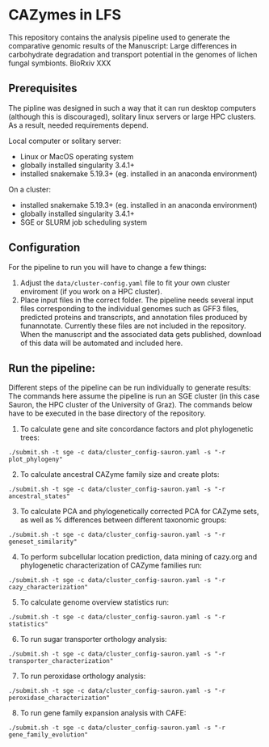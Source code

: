 # CAZymes in LFS

This repository contains the analysis pipeline used to generate the comparative genomic results of the Manuscript: Large differences in carbohydrate degradation and transport potential in the genomes of lichen fungal symbionts. BioRxiv XXX

## Prerequisites
The pipline was designed in such a way that it can run desktop computers (although this is discouraged), solitary linux servers or large HPC clusters. As a result, needed requirements depend.

Local computer or solitary server:

- Linux or MacOS operating system
- globally installed singularity 3.4.1+ 
- installed snakemake 5.19.3+ (eg. installed in an anaconda environment)

On a cluster:

- installed snakemake 5.19.3+ (eg. installed in an anaconda environment)
- globally installed singularity 3.4.1+
- SGE or SLURM job scheduling system

## Configuration

For the pipeline to run you will have to change a few things:

1. Adjust the `data/cluster-config.yaml` file to fit your own cluster enviroment (if you work on a HPC cluster).
3. Place input files in the correct folder. The pipeline needs several input files corresponding to the individual genomes such as GFF3 files, predicted proteins and transcripts, and annotation files produced by funannotate. Currently these files are not included in the repository. When the manuscript and the associated data gets published, download of this data will be automated and included here. 

## Run the pipeline:

Different steps of the pipeline can be run individually to generate results:
The commands here assume the pipeline is run an SGE cluster (in this case Sauron, the HPC cluster of the University of Graz). The commands below have to be executed in the base directory of the repository.

1. To calculate gene and site concordance factors and plot phylogenetic trees:
	
```
./submit.sh -t sge -c data/cluster_config-sauron.yaml -s "-r plot_phylogeny"
```

2. To calculate ancestral CAZyme family size and create plots:

```
./submit.sh -t sge -c data/cluster_config-sauron.yaml -s "-r ancestral_states"
```

3. To calculate PCA and phylogenetically corrected PCA for CAZyme sets, as well as % differences between different taxonomic groups:

```
./submit.sh -t sge -c data/cluster_config-sauron.yaml -s "-r geneset_similarity"
```

4. To perform subcellular location prediction, data mining of cazy.org and phylogenetic characterization of CAZyme families run: 

```
./submit.sh -t sge -c data/cluster_config-sauron.yaml -s "-r cazy_characterization"
```

5. To calculate genome overview statistics run:

```
./submit.sh -t sge -c data/cluster_config-sauron.yaml -s "-r statistics"
```

6. To run sugar transporter orthology analysis:

```
./submit.sh -t sge -c data/cluster_config-sauron.yaml -s "-r transporter_characterization"
```

7. To run peroxidase orthology analysis:
```
./submit.sh -t sge -c data/cluster_config-sauron.yaml -s "-r peroxidase_characterization"
```

8. To run gene family expansion analysis with CAFE:

```
./submit.sh -t sge -c data/cluster_config-sauron.yaml -s "-r gene_family_evolution"
```




 

